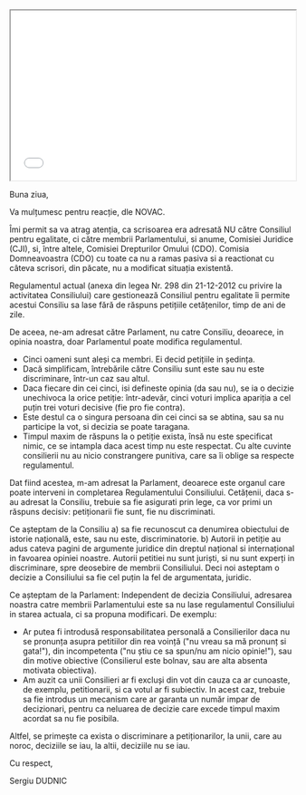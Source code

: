 <iframe src="./assets/2023_12_28_CDO-answer-05-511.pdf#toolbar=0" width="100%" height="300"></iframe>

Buna ziua,

Va mulțumesc pentru reacție, dle NOVAC.   

Îmi permit sa va atrag atenția, ca scrisoarea era adresată NU către Consiliul pentru egalitate, ci către membrii Parlamentului, si anume, Comisiei Juridice (CJI), si, între altele, Comisiei Drepturilor Omului (CDO).
Comisia Domneavoastra (CDO) cu toate ca nu a ramas pasiva si a reactionat cu câteva scrisori, din păcate, nu a modificat situația existentă.

Regulamentul actual (anexa din legea Nr. 298 din 21-12-2012 cu privire la activitatea Consiliului) care gestionează Consiliul pentru egalitate îi permite acestui Consiliu sa lase fără de răspuns petițiile cetățenilor, timp de ani de zile.

De aceea, ne-am adresat către Parlament, nu catre Consiliu, deoarece, in opinia noastra, doar Parlamentul poate modifica regulamentul. 

- Cinci oameni sunt aleși ca membri. Ei decid petițiile in ședința. 
- Dacă simplificam, întrebările către Consiliu sunt este sau nu este discriminare, într-un caz sau altul.
- Daca fiecare din cei cinci, isi defineste opinia (da sau nu), se ia o decizie unechivoca la orice petiție: într-adevăr, cinci voturi implica apariția a cel puțin trei voturi decisive (fie pro fie contra).
- Este destul ca o singura persoana din cei cinci sa se abtina, sau sa nu participe la vot, si decizia se poate taragana. 
- Timpul maxim de răspuns la o petiție exista, însă nu este specificat nimic, ce se intampla daca acest timp nu este respectat. Cu alte cuvinte consilierii nu au nicio constrangere punitiva, care sa îi oblige sa respecte regulamentul.

Dat fiind acestea, m-am adresat la Parlament, deoarece este organul care poate interveni in completarea Regulamentului Consiliului. 
Cetățenii, daca s-au adresat la Consiliu, trebuie sa fie asigurati prin lege, ca vor primi un răspuns decisiv: petiționarii fie sunt, fie nu discriminati.

Ce așteptam de la Consiliu
a) sa fie recunoscut ca denumirea obiectului de istorie națională, este, sau nu este, discriminatorie. 
b) Autorii in petiție au adus cateva pagini de argumente juridice din dreptul național si internațional in favoarea opiniei noastre. Autorii petitiei nu sunt juriști, si nu sunt experți in discriminare, spre deosebire de membrii Consiliului. Deci noi asteptam o decizie a Consiliului sa fie cel puțin la fel de argumentata, juridic. 

Ce așteptam de la Parlament:
Independent de decizia Consiliului, adresarea noastra catre membrii Parlamentului este sa nu lase regulamentul Consiliului in starea actuala, ci sa propuna modificari. 
De exemplu: 
- Ar putea fi introdusă responsabilitatea personală a Consilierilor daca nu se pronunța asupra petitiilor din rea voință ("nu vreau sa mă pronunț si gata!"), din incompetenta ("nu știu ce sa spun/nu am nicio opinie!"), sau din motive obiective (Consilierul este bolnav, sau are alta absenta motivata obiectiva).
- Am auzit ca unii Consilieri ar fi excluși din vot din cauza ca ar cunoaste, de exemplu, petitionarii, si ca votul ar fi subiectiv. In acest caz, trebuie sa fie introdus un mecanism care ar garanta un număr impar de decizionari, pentru ca neluarea de decizie care excede timpul maxim acordat sa nu fie posibila. 

Altfel, se primește ca exista o discriminare a petiționarilor, la unii, care au noroc, deciziile se iau, la altii, deciziile nu se iau.  


Cu respect, 

Sergiu DUDNIC